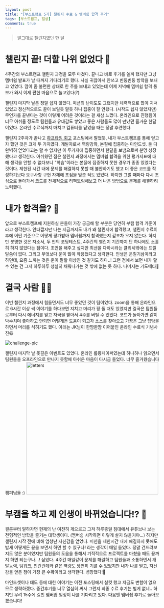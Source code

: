 ```yaml
---
layout: post
title: "[부스트캠프 5기] 챌린지 수료 & 멤버쉽 합격 후기"
tags: [부스트캠프, 일상]
comments: true
---
```


> 말그대로 챌린지였던 한 달  

# 챌린지 끝! 더할 나위 없었다 💯

4주간의 부스트캠프 챌린지 과정을 모두 마쳤다. 끝나고 바로 후기를 쓸까 했지만 그냥 멤버쉽 발표가 날 때까지 기다리기로 했다. 사실 귀찮아서 안쓰고 빈둥빈둥 방학을 보내고 있었다. 맘이 좀 불편한 상태로 한 주를 보내고 있었는데 어제 저녁에 멤버쉽 합격 통보가 와서 이제 편한 마음으로 놀고있다(?)

챌린지 마지막 날은 정말 쉽지 않았다. 미션의 난이도도 그랬지만 체력적으로 많이 지쳐있었고 정신적으로도 끝이 보일듯 말듯 하니 집중이 잘 안됐다. (시작도 쉽지 않았지만) 무언가를 끝낸다는 것이 이렇게 어려운 것이라는 걸 새삼 느꼈다. 온라인으로 진행됨이 너무 아쉬울 정도로 팀원들과 유대감도 쌓았고 좋은 사람들도 많이 만났던 즐거운 한달이었다. 온라인 수료식까지 마치고 컴퓨터를 닫았을 때는 정말 후련했다.



챌린지 2주차가 끝나고 [하프타임 회고](https://sihyungyou.github.io/boostcamp-half/) 포스팅에서 말했듯, 내가 부스트캠프를 통해 얻고자 했던 것은 크게 두 가지였다. 개발자로서 역량강화, 본질에 집중하는 마인드셋. 둘 다 완벽히 얻었다고는 할 수 없지만 이 두가지에 집중하면서 한달을 보냄으로써 분명 성장했다고 생각한다. 아쉬웠던 점은 챌린지 과정에서는 멤버쉽 합격을 위한 평가지표에 대해 생각을 안할 수 없다보니 "학습"이라는 본질에 집중하지 못한 경우가 종종 있었다는 것이다. 제한된 시간 내에 문제를 해결하지 못할 때 불안하기도 했고 더 좋은 코드를 작성하기보다 요구사항 구현 자체에 초점을 맞춘 적도 있었다. 하지만 그럴 때마다 다시 초심으로 돌아가서 코드를 전체적으로 리팩토링해보고 더 나은 방법으로 문제를 해결하려 노력했다.

# 내가 합격을? 👀

앞으로 부스트캠프에 지원하실 분들이 가장 궁금해 할 부분은 당연히 부캠 합격 기준이라고 생각한다. 안타깝지만 나는 지금까지도 내가 왜 챌린지에 합격했고, 챌린지 수료이후에 어떤 기준으로 어떻게 평가받아 멤버쉽까지 합격했는지 감조차 오지 않는다. 하지만 분명한 것은 자소서, 두 번의 코딩테스트, 4주간의 챌린지 기간까지 단 하나에도 소홀히 하지 않았다는 점이다. 조언을 해주고 싶지만 최선을 다하시라는 클리셰밖에는 드릴 말씀이 없다. 그리고 무엇보다 운이 많이 작용했다고 생각한다. 인생은 운칠기삼이라고 하던데, 요즘 느끼는 것은 운이 팔할 이상인 것 같기도 하다..! 그런 점에서 보면 내가 할 수 있는 건 그저 하루하루 성실히 채워나가는 것 밖에 없는 듯 하다. 나머지는 기도메타🙏

# 결국 사람 🙋‍♂️

이번 챌린지 과정에서 힘들면서도 너무 좋았던 것이 팀이었다. zoom을 통해 온라인으로 6시간 이상 씩 이야기를 하다보면 지치고 머리가 핑 돌 때도 있었지만 결국은 팀원들로부터 다시 에너지를 얻고 자극을 받아서 4주를 버틸 수 있었다. 코드가 돌아가면 같이 박수치며 좋아하고 안되면 어떻게든 도움이 되고자 소스를 찾아오고 가끔은 그냥 잡담을 하면서 머리를 식히기도 했다. 아래는 JK님이 한땀한땀 이어붙인 온라인 수료식 기념사진😆

![challenge-pic](https://user-images.githubusercontent.com/35067611/91627836-4dd0a480-e9f5-11ea-8e0d-b7373f245724.JPG)

챌린지 마지막 날 뜻깊은 이벤트도 있었다. 온라인 롤링페이퍼였는데 하나하나 읽으면서 팀원들을 오프라인으로 만나지 못함에 아쉬운 마음이 다시금 들었다. 너무 즐거웠습니다 캠퍼님들 :)
<img width="431" alt="letters" src="https://user-images.githubusercontent.com/35067611/91629838-647ff700-ea07-11ea-9d12-792633f849c7.png">

# 부캠을 하고 제 인생이 바뀌었습니다!? 🏃

결론부터 말하자면 현재의 난 여전히 게으르고 그저 하루종일 침대에서 유튜브나 보는 전형적인 방학을 즐기는 대학생이다.  (멤버쉽 시작하면 이렇게 살지 않을거야...) 하지만 챌린지 시작 전에 비해 엄청난 자신감을 얻었다. 미션을 제한시간 내에 해결하지 못해도 밤새 어떻게든 끝을 보면서 하면 할 수 있구나! 라는 생각이 매일 들었다. 정말 건드려보지도 않은 분야였지만 팀원들의 도움을 통해서 기적적으로 프로젝트를 마쳤을 때도 끝까지 하면 되는구나...! 싶었다. 4주간 매일같이 문제를 해결하고 팀원들과 소통하면서 개발능력, 팀워크, 인간관계와 같은 역량도 당연히 기를 수 있었지만 내가 나를 믿고, 자신감을 얻은 점이 가장 큰 수확이라고 생각한다. 셩장했다!🌱  

마인드셋이나 태도 등에 대한 이야기는 이전 포스팅에서 실컷 했고 지금도 변함이 없으므로 생략하겠다. 중간후기를 너무 열심히 써서 그런지 최종 수료 후기는 별게 없네.. 하지만 무려 15주에 걸친 멤버쉽 일정이 나를 기다리고 있다. 다음엔 멤버쉽 후기로 돌아오겠습니다!
